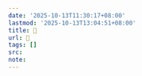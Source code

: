```yaml
---
date: '2025-10-13T11:30:17+08:00'
lastmod: '2025-10-13T13:04:51+08:00'
title: 󰥎
url: 󰥎
tags: []
src:
note:
---
```

